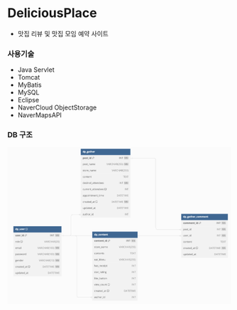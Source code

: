 # DeliciousPlace

- 맛집 리뷰 및 맛집 모임 예약 사이트


### 사용기술
- Java Servlet
- Tomcat
- MyBatis
- MySQL
- Eclipse
- NaverCloud ObjectStorage
- NaverMapsAPI

### DB 구조
![projectERD](./img/delicious_place_ERD.png)
